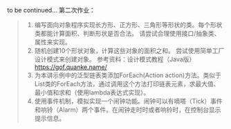 to be continued...
第二次作业：
>1. 编写面向对象程序实现长方形、正方形、三角形等形状的类。每个形状类都能计算面积、判断形状是否合法。 请尝试合理使用接口/抽象类、属性来实现。
>2. 随机创建10个形状对象，计算这些对象的面积之和。 尝试使用简单工厂设计模式来创建对象。 参考资料：设计模式教程（Java版）https://gof.quanke.name/
>3. 为本讲示例中的泛型链表类添加ForEach(Action<T> action)方法。类似于List<T>类的ForEach方法，通过调用这个方法打印链表元素，求最大值、最小值和求和（使用lambda表达式实现）。
>4. 使用事件机制，模拟实现一个闹钟功能。闹钟可以有嘀嗒（Tick）事件和响铃（Alarm）两个事件。在闹钟走时时或者响铃时，在控制台显示提示信息。
